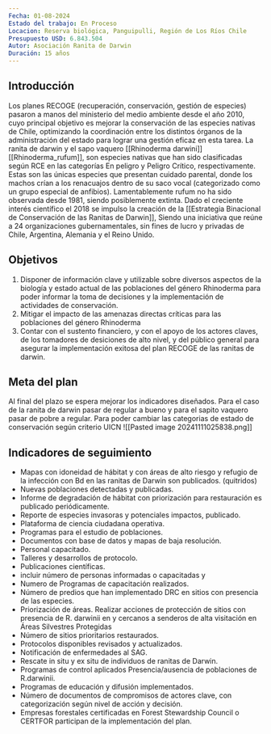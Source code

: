 ```yaml
---
Fecha: 01-08-2024
Estado del trabajo: En Proceso
Locacion: Reserva biológica, Panguipulli, Región de Los Ríos Chile
Presupuesto USD: 6.843.504
Autor: Asociación Ranita de Darwin
Duración: 15 años
---
```

## Introducción
Los planes RECOGE (recuperación, conservación, gestión de especies) pasaron a manos del ministerio del medio ambiente desde el año 2010, cuyo principal objetivo es mejorar la conservación de las especies nativas de Chile, optimizando la coordinación entre los distintos órganos de la administración del estado para lograr una gestión eficaz en esta tarea.
La ranita de darwin y el sapo vaquero [[Rhinoderma darwini]] [[Rhinoderma_rufum]], son especies nativas que han sido clasificadas según RCE en las categorías En peligro y Peligro Crítico, respectivamente.
Estas son las únicas especies que presentan cuidado parental, donde los machos crían a los renacuajos dentro de su saco vocal (categorizado como un grupo especial de anfibios). Lamentablemente rufum no ha sido observada desde 1981, siendo posiblemente extinta.
Dado el creciente interés científico el 2018 se impulso la creación de la [[Estrategia Binacional de Conservación de las Ranitas de Darwin]], Siendo una iniciativa que reúne a 24 organizaciones gubernamentales, sin fines de lucro y privadas de Chile, Argentina, Alemania y el Reino Unido.
## Objetivos
1. Disponer de información clave y utilizable sobre diversos aspectos de la biología y estado actual de las poblaciones del género Rhinoderma para poder informar la toma de decisiones y la implementación de actividades de conservación.
2. Mitigar el impacto de las amenazas directas críticas para las poblaciones del género Rhinoderma
3. Contar con el sustento financiero, y con el apoyo de los actores claves, de los tomadores de desiciones de alto nivel, y del público general para asegurar la implementación exitosa del plan RECOGE de las ranitas de darwin.
## Meta del plan
Al final del plazo se espera mejorar los indicadores diseñados. Para el caso de la ranita de darwin pasar de regular a bueno y para el sapito vaquero pasar de pobre a regular. Para poder cambiar las categorias de estado de conservación según criterio UICN
![[Pasted image 20241111025838.png]]

## Indicadores de seguimiento
* Mapas con idoneidad de hábitat y con áreas de alto riesgo y refugio de la infección con Bd en las ranitas de Darwin son publicados. (quitridos)
* Nuevas poblaciones detectadas y publicadas.
* Informe de degradación de hábitat con priorización para restauración es publicado periódicamente.
* Reporte de especies invasoras y potenciales impactos, publicado.
* Plataforma de ciencia ciudadana operativa.
* Programas para el estudio de poblaciones.
* Documentos con base de datos y mapas de baja resolución.
* Personal capacitado.
* Talleres y desarrollos de protocolo.
* Publicaciones científicas.
* incluir número de personas informadas o capacitadas y
* Numero de Programas de capacitación realizados.
* Número de predios que han implementado DRC en sitios con presencia de las especies.
* Priorización de áreas. Realizar acciones de protección de sitios con presencia de R. darwinii en y cercanos a senderos de alta visitación en Áreas Silvestres Protegidas
* Número de sitios prioritarios restaurados.
* Protocolos disponibles revisados y actualizados.
* Notificación de enfermedades al SAG.
* Rescate in situ y ex situ de individuos de ranitas de Darwin.
* Programas de control aplicados  Presencia/ausencia de poblaciones de R.darwinii.
* Programas de educación y difusión implementados.
* Número de documentos de compromisos de actores clave, con categorización según nivel de acción y decisión. 
* Empresas forestales certificadas en Forest Stewardship Council o CERTFOR participan de la implementación del plan.
